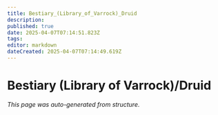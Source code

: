 ```yaml
---
title: Bestiary_(Library_of_Varrock)_Druid
description: 
published: true
date: 2025-04-07T07:14:51.823Z
tags: 
editor: markdown
dateCreated: 2025-04-07T07:14:49.619Z
---
```


# Bestiary (Library of Varrock)/Druid

*This page was auto-generated from structure.*
